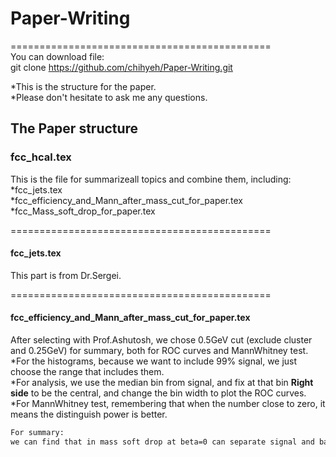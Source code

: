 # Paper-Writing

=============================================<br />
You can download file:<br />
git clone https://github.com/chihyeh/Paper-Writing.git

*This is the structure for the paper.<br />
*Please don't hesitate to ask me any questions.<br />


## The Paper structure

### fcc_hcal.tex
This is the file for summarizeall topics and combine them, including:<br />
*fcc_jets.tex<br />
*fcc_efficiency_and_Mann_after_mass_cut_for_paper.tex<br />
*fcc_Mass_soft_drop_for_paper.tex<br />

=============================================
#### fcc_jets.tex
This part is from Dr.Sergei.<br />

=============================================
#### fcc_efficiency_and_Mann_after_mass_cut_for_paper.tex <br />
After selecting with Prof.Ashutosh, we chose 0.5GeV cut (exclude cluster and 0.25GeV) for summary, both for ROC curves and MannWhitney test.<br />
*For the histograms, because we want to include 99% signal, we just choose the range that includes them.<br />
*For analysis, we use the median bin from signal, and fix at that bin **Right side** to be the central, and change the bin width to plot the ROC curves.<br />
*For MannWhitney test, remembering that when the number close to zero, it means the distinguish power is better.
```bash
For summary: 
we can find that in mass soft drop at beta=0 can separate signal and background perfect up to 20TeV in the smallest detector cell size. Upper to that, both of tt and ww can't be distinguished by smallest detector cell size.


```


